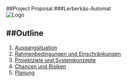 ##Project Proposal
###Lerberkäs-Automat          
![Logo](Logo_Leberkäsautomat.png)





##Outline
---

1. [Ausgangsituation](Project_Proposal_1.md)
2. [Rahmenbedingungen und Einschränkungen](Rahmenbedingungen_und_Einschränkungen.md)
3. [Projektziele und Systemkonzepte](Projektziele_und_Systemkonzepte.md)
4. [Chancen und Risiken](Chancen_und_Risiken.md)
5. [Planung]()